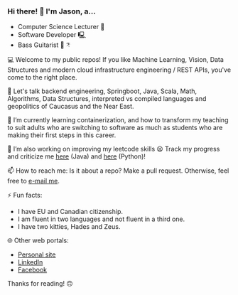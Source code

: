 ### Hi there! 👋 I'm Jason, a... 

  - Computer Science Lecturer 🏫
  - Software Developer 🖳 
  - Bass Guitarist 🎸 𝄤

💻 Welcome to my public repos! If you like Machine Learning, Vision, Data Structures and modern cloud infrastructure engineering / REST APIs, you've come to the right place.

💬 Let's talk backend engineering, Springboot, Java, Scala, Math, Algorithms, Data Structures, interpreted vs compiled languages and geopolitics of Caucasus and the Near East.

🌱 I’m currently learning containerization, and how to transform my teaching to suit adults who are switching to software as much as students who are making their first steps in this career.

🔭 I’m also working on improving my leetcode skills 😫 Track my progress and criticize me [here](https://github.com/jasonfilippou/JIP) (Java) and [here](https://github.com/jasonfilippou/PIP) (Python)!
 
📫 How to reach me: Is it about a repo? Make a pull request. Otherwise, feel free to [e-mail me](mailto:jason.filippou@gmail.com).

⚡ Fun facts: 
  - I have EU and Canadian citizenship.
  - I am fluent in two languages and not fluent in a third one. 
  - I have two kitties, Hades and Zeus.

🌐 Other web portals:

  - [Personal site](https://www.jasonfilippou.com/)
  - [LinkedIn](https://www.linkedin.com/in/jasonfilippou/)
  - [Facebook](https://www.facebook.com/jason.filippou.5)

Thanks for reading! 🙃 

<!--
**jasonfilippou/jasonfilippou** is a ✨ _special_ ✨ repository because its `README.md` (this file) appears on your GitHub profile.

Here are some ideas to get you started:

- 🔭 I’m currently working on ...
- 🌱 I’m currently learning ...
- 👯 I’m looking to collaborate on ...
- 🤔 I’m looking for help with ...
- 💬 Ask me about ...
- 📫 How to reach me: ...
- 😄 Pronouns: ...
- ⚡ Fun fact: ...
-->
